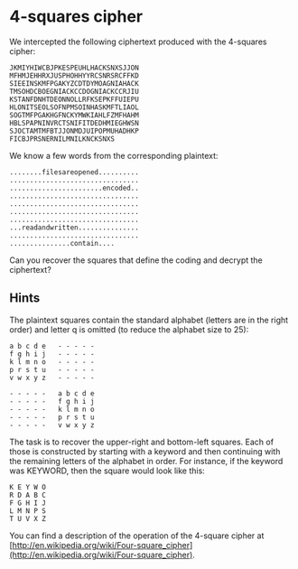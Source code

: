 4-squares cipher
================

We intercepted the following ciphertext produced with the 4-squares cipher:

    JKMIYHIWCBJPKESPEUHLHACKSNXSJJON
    MFHMJEHHRXJUSPHOHHYYRCSNRSRCFFKD
    SIEEINSKMFPGAKYZCDTDYMOAGNIAHACK
    TMSOHDCBOEGNIACKCCDOGNIACKCCRJIU
    KSTANFDNHTDEONNOLLRFKSEPKFFUIEPU
    HLONITSEOLSOFNPMSOINHASKMFTLIAOL
    SOGTMFPGAKHGFNCKYMWKIAHLFZMFHAHM
    HBLSPAPNINVRCTSNIFITDEDHMIEGHWSN
    SJOCTAMTMFBTJJONMDJUIPOPMUHADHKP
    FICBJPRSNERNILMNILKNCKSNXS

We know a few words from the corresponding plaintext:

    ........filesareopened..........
    ................................
    .......................encoded..
    ................................
    ................................
    ................................
    ................................
    ...readandwritten...............
    ................................
    ...............contain.... 

Can you recover the squares that define the coding and decrypt the ciphertext?

## Hints

The plaintext squares contain the standard alphabet (letters are in the right order) and letter q is omitted (to reduce the alphabet size to 25): 

    a b c d e   - - - - -
    f g h i j   - - - - -
    k l m n o   - - - - -
    p r s t u   - - - - -
    v w x y z   - - - - -

    - - - - -   a b c d e
    - - - - -   f g h i j
    - - - - -   k l m n o
    - - - - -   p r s t u
    - - - - -   v w x y z

The task is to recover the upper-right and bottom-left squares. Each of those is constructed by starting with a keyword and then continuing with the remaining letters of the alphabet in order. For instance, if the keyword was KEYWORD, then the square would look like this:

    K E Y W O
    R D A B C
    F G H I J
    L M N P S
    T U V X Z

You can find a description of the operation of the 4-square cipher at [http://en.wikipedia.org/wiki/Four-square_cipher](http://en.wikipedia.org/wiki/Four-square_cipher).


